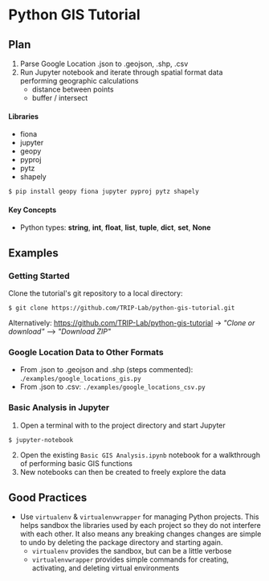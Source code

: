 Python GIS Tutorial
===================

## Plan
1. Parse Google Location .json to .geojson, .shp, .csv
2. Run Jupyter notebook and iterate through spatial format data performing geographic calculations
    - distance between points
    - buffer / intersect

#### Libraries
- fiona
- jupyter
- geopy
- pyproj
- pytz
- shapely

```bash
$ pip install geopy fiona jupyter pyproj pytz shapely
```

#### Key Concepts
- Python types: **string**, **int**, **float**, **list**, **tuple**, **dict**, **set**, **None**

## Examples

### Getting Started
Clone the tutorial's git repository to a local directory:
```
$ git clone https://github.com/TRIP-Lab/python-gis-tutorial.git
```

Alternatively: https://github.com/TRIP-Lab/python-gis-tutorial -> _"Clone or download"_ --> _"Download ZIP"_


### Google Location Data to Other Formats
- From .json to .geojson and .shp (steps commented): .`/examples/google_locations_gis.py`
- From .json to .csv: `./examples/google_locations_csv.py`

### Basic Analysis in Jupyter
1. Open a terminal with to the project directory and start Jupyter
```bash
$ jupyter-notebook
```
2. Open the existing `Basic GIS Analysis.ipynb` notebook for a walkthrough of performing basic GIS functions
3. New notebooks can then be created to freely explore the data

## Good Practices
- Use `virtualenv` & `virtualenvwrapper` for managing Python projects. This helps sandbox the libraries used by each project so they do not interfere with each other. It also means any breaking changes changes are simple to undo by deleting the package directory and starting again.
    - `virtualenv` provides the sandbox, but can be a little verbose
    - `virtualenvwrapper` provides simple commands for creating, activating, and deleting virtual environments